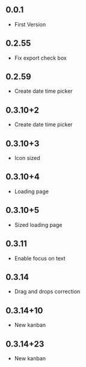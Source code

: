 ## 0.0.1
* First Version

## 0.2.55
* Fix export check box

## 0.2.59
* Create date time picker

## 0.3.10+2
* Create date time picker

## 0.3.10+3
* Icon sized

## 0.3.10+4
* Loading page

## 0.3.10+5
* Sized loading page

## 0.3.11
* Enable focus on text

## 0.3.14
* Drag and drops correction

## 0.3.14+10
* New kanban

## 0.3.14+23
* New kanban